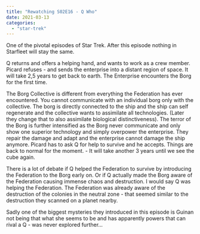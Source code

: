 ```yaml
---
title: "Rewatching S02E16 - Q Who"
date: 2021-03-13
categories:
  - "star-trek"
---
```


One of the pivotal episodes of Star Trek. After this episode nothing in Starfleet will stay the same.

Q returns and offers a helping hand, and wants to work as a crew member. Picard refuses - and sends the enterprise into a distant region of space. It will take 2,5 years to get back to earth. The Enterprise encounters the Borg for the first time.

The Borg Collective is different from everything the Federation has ever encountered. You cannot communicate with an individual borg only with the collective. The borg is directly connected to the ship and the ship can self regenerate and the collective wants to assimilate all technologies. (Later they change that to also assimilate biological distinctiveness). The terror of the Borg is further intensified as the Borg never communicate and only show one superior technology and simply overpower the enterprise. They repair the damage and adapt and the enterprise cannot damage the ship anymore. Picard has to ask Q for help to survive and he accepts. Things are back to normal for the moment. - It will take another 3 years until we see the cube again.

There is a lot of debate if Q helped the Federation to survive by introducing the Federation to the Borg early on. Or if Q actually made the Borg aware of the Federation causing immense chaos and destruction. I would say Q was helping the Federation. The Federation was already aware of the destruction of the colonies in the neutral zone - that seemed similar to the destruction they scanned on a planet nearby.

Sadly one of the biggest mysteries they introduced in this episode is Guinan not being that what she seems to be and has apparently powers that can rival a Q - was never explored further...
